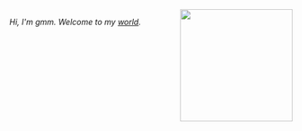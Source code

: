 <img src="https://gitlab.com/imingx/picgo/raw/main/2022/202111080047138.gif" width="200" align="right">

<em>Hi, I'm gmm. Welcome to my <a href="https://www.ming.ac">world</a>.</em>

